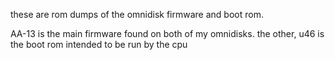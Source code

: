 these are rom dumps of the omnidisk firmware and boot rom.

AA-13 is the main firmware found on both of my omnidisks.
the other, u46 is the boot rom intended to be run by the cpu

